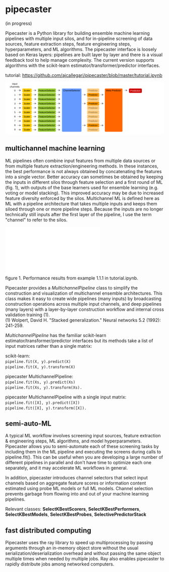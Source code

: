 # pipecaster
(in progress)

Pipecaster is a Python library for building ensemble machine learning pipelines with multiple input silos, and for in-pipeline screening of data sources, feature extraction steps, feature engineering steps, hyperparameters, and ML algorithms.  The pipecaster interface is loosely based on Keras layers: pipelines are built layer by layer and there is a visual feedback tool to help manage complexity.  The current version supports algorithms with the scikit-learn estimator/transformer/predictor interfaces.

tutorial: https://github.com/ajcallegari/pipecaster/blob/master/tutorial.ipynb

![Use case 1](/images/tutorial_1.1.svg)

## multichannel machine learning

ML pipelines often combine input features from multiple data sources or from multiple feature extraction/engineering methods.  In these instances, the best performance is not always obtained by concatenating the features into a single vector.  Better accuracy can sometimes be obtained by keeping the inputs in different silos through feature selection and a first round of ML (fig. 1), with outputs of the base learners used for ensemble learning (e.g. voting or model stacking).  This improved accuracy may be due to increased feature diversity enforced by the silos.  Multichannel ML is defined here as ML with a pipeline architecture that takes multiple inputs and keeps them siloed through one or more pipeline steps.  Because the inputs are no longer technically still inputs after the first layer of the pipeline, I use the term "channel" to refer to the silos.

![Use case 1](/images/performance_comparison.pdf)  
figure 1. Performance results from example 1.1.1 in tutorial.ipynb.

Pipecaster provides a *MultichannelPipeline* class to simplify the construction and visualization of multichannel ensemble architectures.  This class makes it easy to create wide pipelines (many inputs) by broadcasting construction operations across multiple input channels, and deep pipelines (many layers) with a layer-by-layer construction workflow and internal cross validation training (1).  
(1) Wolpert, David H. "Stacked generalization." Neural networks 5.2 (1992): 241-259.

*MultichannelPipeline* has the familiar scikit-learn estimator/transformer/predictor interfaces but its methods take a list of input matrices rather than a single matrix:  

scikit-learn:  
`pipeline.fit(X, y).predict(X)`  
`pipeline.fit(X, y).transform(X)`  

pipecaster MultichannelPipeline:  
`pipeline.fit(Xs, y).predict(Xs)`  
`pipeline.fit(Xs, y).transform(Xs).`  

pipecaster MultichannelPipeline with a single input matrix:  
`pipeline.fit([X], y).predict([X])`  
`pipeline.fit([X], y).transform([X]).`  

## semi-auto-ML
A typical ML workflow involves screening input sources, feature extraction & engineering steps, ML algorithms, and model hyperparameters.  Pipecaster allows you to semi-automate each of these screening tasks by including them in the ML pipeline and executing the screens during calls to pipeline.fit().  This can be useful when you are developing a large number of different pipelines in parallel and don't have time to optimize each one separately, and it may accelerate ML workflows in general.  

In addition, pipecaster introduces channel selectors that select input channels based on aggregate feature scores or information content estimated using probe ML models or full ML models.  Channel selection prevents garbage from flowing into and out of your machine learning pipelines.

Relevant classes: **SelectKBestScorers**, **SelectKBestPerformers**, **SelectKBestModels**, **SelectKBestProbes**, **SelectivePredictorStack**

## fast distributed computing
Pipecaster uses the ray library to speed up multiprocessing by passing arguments through an in-memory object store without the usual serialization/deserialization overhead and without passing the same object multiple times when needed by multiple jobs.  Ray also enables pipecaster to rapidly distribute jobs among networked computers.
